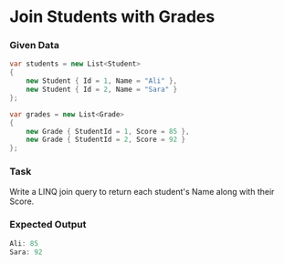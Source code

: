 # Join Students with Grades

### Given Data

```csharp
var students = new List<Student>
{
    new Student { Id = 1, Name = "Ali" },
    new Student { Id = 2, Name = "Sara" }
};

var grades = new List<Grade>
{
    new Grade { StudentId = 1, Score = 85 },
    new Grade { StudentId = 2, Score = 92 }
};
```
### Task

Write a LINQ join query to return each student's Name along with their Score.

### Expected Output

```csharp
Ali: 85
Sara: 92
```
